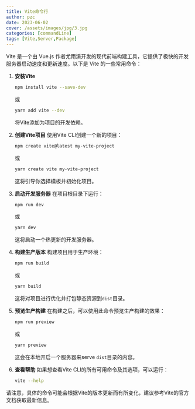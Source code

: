 ```yaml
---
title: Vite命令行
author: pzc
date: 2023-06-02
cover: /assets/images/jpg/3.jpg
categories: [commandLine]
tags: [Vite,Server,Package]
---
```

Vite 是一个由 Vue.js 作者尤雨溪开发的现代前端构建工具，它提供了极快的开发服务器启动速度和更新速度。以下是 Vite 的一些常用命令：

1. **安装Vite**
   ```bash
   npm install vite --save-dev
   ```
   或
   ```bash
   yarn add vite --dev
   ```
   将Vite添加为项目的开发依赖。

2. **创建Vite项目**
   使用Vite CLI创建一个新的项目：
   ```bash
   npm create vite@latest my-vite-project
   ```
   或
   ```bash
   yarn create vite my-vite-project
   ```
   这将引导你选择模板并初始化项目。

3. **启动开发服务器**
   在项目根目录下运行：
   ```bash
   npm run dev
   ```
   或
   ```bash
   yarn dev
   ```
   这将启动一个热更新的开发服务器。

4. **构建生产版本**
   构建项目用于生产环境：
   ```bash
   npm run build
   ```
   或
   ```bash
   yarn build
   ```
   这将对项目进行优化并打包静态资源到`dist`目录。

5. **预览生产构建**
   在构建之后，可以使用此命令预览生产构建的效果：
   ```bash
   npm run preview
   ```
   或
   ```bash
   yarn preview
   ```
   这会在本地开启一个服务器来serve `dist`目录的内容。

6. **查看帮助**
   如果想查看Vite CLI的所有可用命令及其选项，可以运行：
   ```bash
   vite --help
   ```

请注意，具体的命令可能会根据Vite的版本更新而有所变化，建议参考Vite的官方文档获取最新信息。